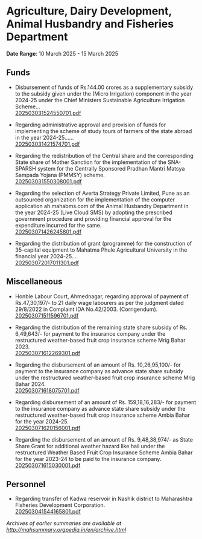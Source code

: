 # Agriculture, Dairy Development, Animal Husbandry and Fisheries Department

**Date Range**: 10 March 2025 - 15 March 2025


## Funds
- Disbursement of funds of Rs.144.00 crores as a supplementary subsidy to the subsidy given under the (Micro Irrigation) component in the year 2024-25 under the Chief Ministers Sustainable Agriculture Irrigation Scheme...\
  [202503031524550701.pdf](https://gr.maharashtra.gov.in/Site/Upload/Government%20Resolutions/English/202503031524550701.pdf)

- Regarding administrative approval and provision of funds for implementing the scheme of study tours of farmers of the state abroad in the year 2024-25......\
  [202503031421574701.pdf](https://gr.maharashtra.gov.in/Site/Upload/Government%20Resolutions/English/202503031421574701.pdf)

- Regarding the redistribution of the Central share and the corresponding State share of Mother Sanction for the implementation of the SNA-SPARSH system for the Centrally Sponsored Pradhan Mantri Matsya Sampada Yojana (PMMSY) scheme.\
  [202503031550308001.pdf](https://gr.maharashtra.gov.in/Site/Upload/Government%20Resolutions/English/202503031550308001.pdf)

- Regarding the selection of Averta Strategy Private Limited, Pune as an outsourced organization for the implementation of the computer application ah.mahabms.com of the Animal Husbandry Department in the year 2024-25 (Live  Cloud  SMS) by adopting the prescribed government procedure and providing financial approval for the expenditure incurred for the same.\
  [202503071426245801.pdf](https://gr.maharashtra.gov.in/Site/Upload/Government%20Resolutions/English/202503071426245801.pdf)

- Regarding the distribution of grant (programme) for the construction of 35-capital equipment to Mahatma Phule Agricultural University in the financial year 2024-25....\
  [202503072017011301.pdf](https://gr.maharashtra.gov.in/Site/Upload/Government%20Resolutions/English/202503072017011301.pdf.pdf)

## Miscellaneous
- Honble Labour Court, Ahmednagar, regarding approval of payment of Rs.47,30,197/- to 21 daily wage labourers as per the judgment dated 29/8/2022 in Complaint IDA No.42/2003. (Corrigendum).\
  [202503071511596701.pdf](https://gr.maharashtra.gov.in/Site/Upload/Government%20Resolutions/English/202503071511596701.pdf)

- Regarding the distribution of the remaining state share subsidy of Rs. 6,49,643/- for payment to the insurance company under the restructured weather-based fruit crop insurance scheme Mrig Bahar 2023.\
  [202503071612269301.pdf](https://gr.maharashtra.gov.in/Site/Upload/Government%20Resolutions/English/202503071612269301.pdf)

- Regarding the disbursement of an amount of Rs. 10,26,95,100/- for payment to the insurance company as advance state share subsidy under the restructured weather-based fruit crop insurance scheme Mrig Bahar 2024.\
  [202503071618075701.pdf](https://gr.maharashtra.gov.in/Site/Upload/Government%20Resolutions/English/202503071618075701.pdf)

- Regarding disbursement of an amount of Rs. 159,18,16,283/- for payment to the insurance company as advance state share subsidy under the restructured weather-based fruit crop insurance scheme Ambia Bahar for the year 2024-25.\
  [202503071620156001.pdf](https://gr.maharashtra.gov.in/Site/Upload/Government%20Resolutions/English/202503071620156001.pdf)

- Regarding the disbursement of an amount of Rs. 9,48,38,974/- as State Share Grant for additional weather hazard like hail under the restructured Weather Based Fruit Crop Insurance Scheme Ambia Bahar for the year 2023-24 to be paid to the insurance company.\
  [202503071615030001.pdf](https://gr.maharashtra.gov.in/Site/Upload/Government%20Resolutions/English/202503071615030001.pdf)

## Personnel
- Regarding transfer of Kadwa reservoir in Nashik district to Maharashtra Fisheries Development Corporation.\
  [202503041544165801.pdf](https://gr.maharashtra.gov.in/Site/Upload/Government%20Resolutions/English/202503041544165801.pdf)


*Archives of earlier summaries are available at http://mahsummary.orgpedia.in/en/archive.html*